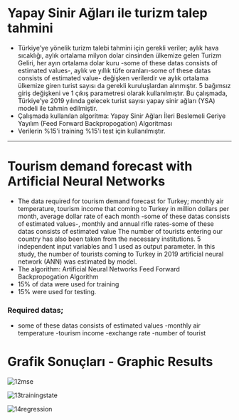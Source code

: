 # Yapay Sinir Ağları ile turizm talep tahmini
- Türkiye’ye yönelik turizm talebi tahmini için gerekli veriler; aylık hava sıcaklığı, aylık ortalama milyon dolar cinsinden ülkemize gelen Turizm Geliri, her ayın ortalama dolar kuru -some of these datas consists of estimated values-, aylık ve yıllık tüfe oranları-some of these datas consists of estimated value- değişken verilerdir ve aylık ortalama ülkemize giren turist sayısı da gerekli kuruluşlardan alınmıştır. 5 bağımsız giriş değişkeni ve 1 çıkış parametresi olarak kullanılmıştır. Bu çalışmada, Türkiye’ye 2019 yılında gelecek turist sayısı yapay sinir ağları (YSA) modeli ile tahmin edilmiştir.
- Çalışmada kullanılan algoritma: 
Yapay Sinir Ağları İleri Beslemeli Geriye Yayılım (Feed Forward Backpropogation) Algoritması
- Verilerin %15'i training
%15'i test için kullanılmıştır.

----
# Tourism demand forecast with Artificial Neural Networks
- The data required for tourism demand forecast for Turkey; monthly air temperature, tourism income that coming to Turkey in million dollars per month, average dollar rate of each month -some of these datas consists of estimated values-, monthly and annual rifle rates-some of these datas consists of estimated value The number of tourists entering our country has also been taken from the necessary institutions. 5 independent input variables and 1 used as output parameter. In this study, the number of tourists coming to Turkey in 2019 artificial neural network (ANN) was estimated by model.
- The algorithm:
Artificial Neural Networks Feed Forward Backpropogation Algorithm
- 15% of data were used for training
- 15% were used for testing.


### Required datas; 
* some of these datas consists of estimated values
-monthly air temperature
-tourism income
-exchange rate
-number of tourist



# Grafik Sonuçları - Graphic Results
![12mse](https://user-images.githubusercontent.com/33956266/61666514-59c14180-ace0-11e9-9b47-abb68365c0c6.PNG)

![13trainingstate](https://user-images.githubusercontent.com/33956266/61667066-abb69700-ace1-11e9-9d37-3f32ff49ffa0.PNG)

![14regression](https://user-images.githubusercontent.com/33956266/61667107-c852cf00-ace1-11e9-8baf-15e001468a19.PNG)
